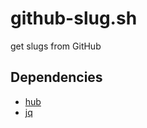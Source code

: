 # github-slug.sh

get slugs from GitHub

## Dependencies

- [hub](https://hub.github.com/)
- [jq](https://stedolan.github.io/jq/)
